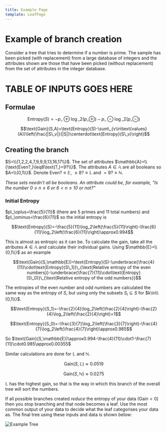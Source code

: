```yaml
---
title: Example Page
template: LeafPage
---
```


# Example of branch creation

Consider a tree that tries to determine if a number is prime. The sample has been picked (with replacement) from a large database of integers and the attributes shown are those that have been picked (without replacement) from the set of attributes in the integer database.

# TABLE OF INPUTS GOES HERE

## Formulae

$$\text{Entropy}(S)=-p\_\oplus\log\_2(p\_\oplus)-p\_\ominus\log\_2(p\_\ominus)$$

$$\text{Gain}(S,A)=\text{Entropy}(S)-\sum\_{v\in\text{values}(A)}\left(\frac{|S\_v|}{|S|}\centerdot\text{Entropy}(S\_v)\right)$$

## Creating the branch

$S=\\{1,2,2,4,7,9,9,9,13,16,17\\}$. The set of attributes $\mathbb{A}=\\{\text{Even?,}\leq8\text{?,}=9?\\}$. The attributes $A\in\mathbb{A}$ are all booleans so $A=\\{0,1\\}$. Denote $\text{Even?}\equiv\mathbb{E}$, $\leq8?\equiv\mathbb{L}$ and $=9?\equiv\mathbb{N}$.

*These sets needn't all be booleans. An attribute could be, for example, "Is the number $0\leq n\leq6$ or $6<n\leq 10$  or not?"*

### Initial Entropy

$p\_\oplus=\frac{5}{11}$ (there are $5$ primes and $11$ total numbers) and $p\_\ominus=\frac{6}{11}$ so the initial entropy is

$$\text{Entropy}(S)=-\frac{5}{11}\log_2\left(\frac{5}{11}\right)-\frac{6}{11}\log_2\left(\frac{6}{11}\right)\approx0.994$$

This is almost as entropic as it can be. To calculate the gain, take all the atributes $A\in\mathbb{A}$ and calculate their individual gains. Using $\mathbb{E}=\\{0,1\\}$ as an example

$$\text{Gain}(S,\mathbb{E})=\text{Entropy}(S)-\underbrace{\frac{4}{11}\cdot\text{Entropy}(S\_1)}\_{\text{Relative entropy of the even numbers}}-\underbrace{\frac{7}{11}\cdot\text{Entropy}(S\_0)}\_{\text{Relative entropy of the odd numbers}}$$

The entropies of the even number and odd numbers are calculated the same way as the entropy of $S$, but using only the subsets $S_i\subseteq S$ for $k\in\\{0,1\\}$.

$$\text{Entropy}(S_1)=-\frac{2}{4}\log_2\left(\frac{2}{4}\right)-\frac{2}{4}\log_2\left(\frac{2}{4}\right)=1$$

$$\text{Entropy}(S_0)=-\frac{3}{7}\log_2\left(\frac{3}{7}\right)-\frac{4}{7}\log_2\left(\frac{4}{7}\right)\approx0.985$$

So $\text{Gain}(S,\mathbb{E})\approx0.994-\frac{4}{11}\cdot1-\frac{7}{11}\cdot0.985\approx0.00355$

Similar calculations are done for $\mathbb{L}$ and $\mathbb{N}$.

$$\text{Gain}(S,\mathbb{L})\approx0.0519$$

$$\text{Gain}(S,\mathbb{N})\approx0.0275$$

$\mathbb{L}$ has the highest gain, so that is the way in which this branch of the overall tree will sort the numbers.

If all possible branches created *reduce* the entropy of your data $\left(\text{Gain}<0\right)$ then you stop branching and that node becomes a leaf. Use the most common output of your data to decide what the leaf categorises your data as. The final tree using these inputs and data is shown below:

![Example Tree](http://db716.user.srcf.net/eim/media/calliope/finalgraph.png)
